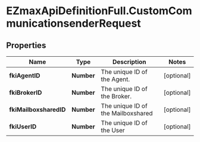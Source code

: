 # EZmaxApiDefinitionFull.CustomCommunicationsenderRequest

## Properties

Name | Type | Description | Notes
------------ | ------------- | ------------- | -------------
**fkiAgentID** | **Number** | The unique ID of the Agent. | [optional] 
**fkiBrokerID** | **Number** | The unique ID of the Broker. | [optional] 
**fkiMailboxsharedID** | **Number** | The unique ID of the Mailboxshared | [optional] 
**fkiUserID** | **Number** | The unique ID of the User | [optional] 


